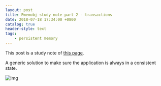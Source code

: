 ```yaml
---
layout: post
title: Pmemobj study note part 2 - transactions
date: 2018-07-18 17:34:00 +0800
catalog: true
header-style: text
tags:
    - persistent memory
---
```


This post is a study note of [this page](http://pmem.io/2015/06/15/transactions.html).

A generic solution to make sure the application is always in a consistent state.

![img](http://pmem.io/assets/lifecycle.png)